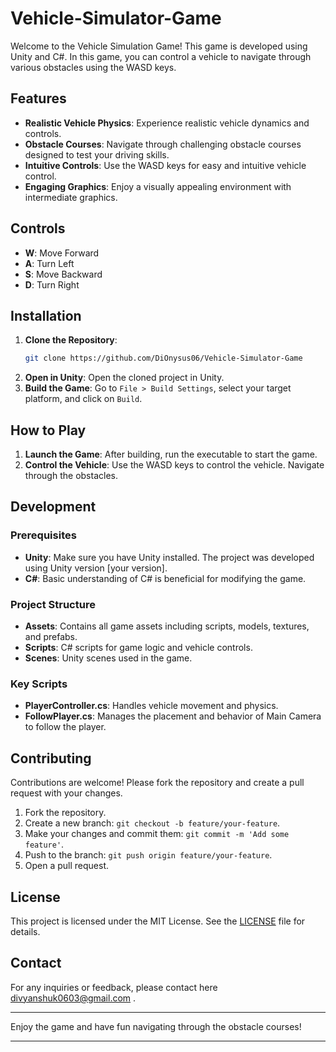 # Vehicle-Simulator-Game

Welcome to the Vehicle Simulation Game! This game is developed using Unity and C#. In this game, you can control a vehicle to navigate through various obstacles using the WASD keys.

## Features

- **Realistic Vehicle Physics**: Experience realistic vehicle dynamics and controls.
- **Obstacle Courses**: Navigate through challenging obstacle courses designed to test your driving skills.
- **Intuitive Controls**: Use the WASD keys for easy and intuitive vehicle control.
- **Engaging Graphics**: Enjoy a visually appealing environment with intermediate graphics.

## Controls

- **W**: Move Forward
- **A**: Turn Left
- **S**: Move Backward
- **D**: Turn Right

## Installation

1. **Clone the Repository**: 
   ```sh
   git clone https://github.com/DiOnysus06/Vehicle-Simulator-Game
   ```
2. **Open in Unity**: Open the cloned project in Unity.
3. **Build the Game**: Go to `File > Build Settings`, select your target platform, and click on `Build`.

## How to Play

1. **Launch the Game**: After building, run the executable to start the game.
2. **Control the Vehicle**: Use the WASD keys to control the vehicle. Navigate through the obstacles.

## Development

### Prerequisites

- **Unity**: Make sure you have Unity installed. The project was developed using Unity version [your version].
- **C#**: Basic understanding of C# is beneficial for modifying the game.

### Project Structure

- **Assets**: Contains all game assets including scripts, models, textures, and prefabs.
- **Scripts**: C# scripts for game logic and vehicle controls.
- **Scenes**: Unity scenes used in the game.

### Key Scripts

- **PlayerController.cs**: Handles vehicle movement and physics.
- **FollowPlayer.cs**: Manages the placement and behavior of Main Camera to follow the player.

## Contributing

Contributions are welcome! Please fork the repository and create a pull request with your changes.

1. Fork the repository.
2. Create a new branch: `git checkout -b feature/your-feature`.
3. Make your changes and commit them: `git commit -m 'Add some feature'`.
4. Push to the branch: `git push origin feature/your-feature`.
5. Open a pull request.

## License

This project is licensed under the MIT License. See the [LICENSE](LICENSE) file for details.

## Contact

For any inquiries or feedback, please contact here divyanshuk0603@gmail.com .

---

Enjoy the game and have fun navigating through the obstacle courses!

---
